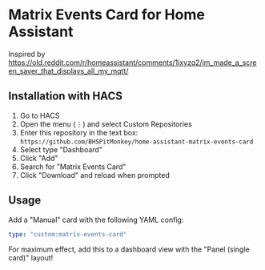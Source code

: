 # Matrix Events Card for Home Assistant

Inspired by https://old.reddit.com/r/homeassistant/comments/1ixyzq2/im_made_a_screen_saver_that_displays_all_my_mqtt/

## Installation with HACS

1. Go to HACS
2. Open the menu (⋮) and select Custom Repositories
3. Enter this repository in the text box: `https://github.com/BHSPitMonkey/home-assistant-matrix-events-card`
4. Select type "Dashboard"
5. Click "Add"
6. Search for "Matrix Events Card"
7. Click "Download" and reload when prompted

## Usage

Add a "Manual" card with the following YAML config:

```yaml
type: "custom:matrix-events-card"
```

For maximum effect, add this to a dashboard view with the "Panel (single card)" layout!
